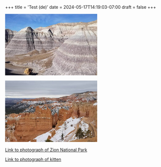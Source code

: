 +++
title = 'Test (de)'
date = 2024-05-17T14:19:03-07:00
draft = false
+++

![Petrified Forest National Park](./a.jpg)

![Bryce Canyon National Park](b.jpg)

[Link to photograph of Zion National Park](./c.jpg)

[Link to photograph of kitten](d.jpg)

